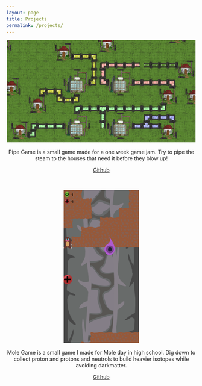 ```yaml
---
layout: page
title: Projects
permalink: /projects/
---
```


<p align=middle>
  <title>Pipe Game</title>
</p>
<p align=middle>
  <img src="pipegame.png" width=500>
</p>
<p align=middle>
Pipe Game is a small game made for a one week game jam. Try to pipe the steam to the houses that need it before they blow up!
</p>
<p align=middle>
<a href="https://github.com/Clayton-Toste/PipeGame">Github</a>
</p>
<br>
<p align=middle>
  <title>Mole Game</title>
</p>
<p align=middle>
  <img src="molegame.png" width=200>
</p>
<p align=middle>
Mole Game is a small game I made for Mole day in high school. Dig down to collect proton and protons and neutrols to build heavier isotopes while avoiding darkmatter.
</p>
<p align=middle>
<a href="https://github.com/Clayton-Toste/Mole/tree/master">Github</a>
</p>

